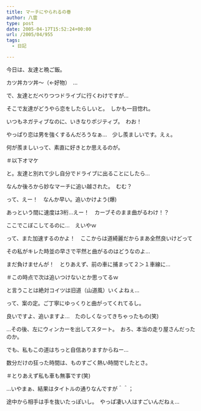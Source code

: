 ```yaml
---
title: マーチにやられるの巻
author: 八雲
type: post
date: 2005-04-17T15:52:24+00:00
url: /2005/04/955
tags:
  - 日記

---
```

今日は、友達と晩ご飯。
  
カツ丼カツ丼～（←好物）　…
  
で、友達とだべりつつドライブに行くわけですが…
  
そこで友達がどうやら恋をしたらしいと。　しかも一目惚れ。
  
いつもネガティブなのに、いきなりポジティブ。　わお！
  
やっぱり恋は男を強くするんだろうなぁ…　少し羨ましいです。えぇ。
  
何が羨ましいって、素直に好きとか思えるのが。

＃以下オマケ
  
と。友達と別れて少し自分でドライブに出ることにしたら…
  
なんか後ろから妙なマーチに追い越された。　むむ？
  
って、えー！　なんか早い。追いかけよう(爆)
  
あっという間に速度は3桁…えー！　カーブそのまま曲がるわけ！？
  
ここでこぼこしてるのに…　えいやｗ
  
って、また加速するのかよ！　ここからは道綺麗だからまあ全然良いけどって
  
その私がキレた時並の早さで平然と曲がるのはどうなのよ…
  
まだ負けませんが！　とりあえず、前の車に捕まって２＞１車線に…
  
＃この時点で次は追いつけないとか思ってるｗ
  
と言うことは絶対コイツは旧道（山道風）いくよねぇ…
  
って、案の定。ご丁寧にゆっくりと曲がってくれてるし。
  
良いですよ、追いますよ…　たのしくなってきちゃったもの(笑)
  
…その後、左にウィンカーを出してスタート。　おろ、本当の走り屋さんだったのか。
  
でも、私もこの道はちっと自信ありますからねー…
  
数分だけの狂った時間は、ものすごく熱い時間でしたとさ。
  
＃とりあえず私も車も無事です(笑)

…いやまぁ、結果はタイトルの通りなんですが＾＾；
  
途中から相手は手を抜いたっぽいし。　やっぱ凄い人はすごいんだねぇ…
